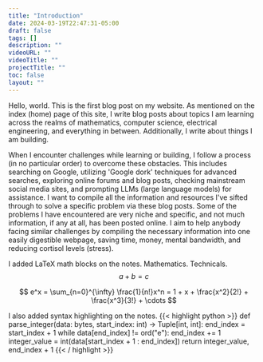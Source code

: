 ```yaml
---
title: "Introduction"
date: 2024-03-19T22:47:31-05:00
draft: false
tags: []
description: ""
videoURL: ""
videoTitle: ""
projectTitle: ""
toc: false
layout: ""
---
```

 
Hello, world. This is the first blog post on my website. As mentioned on the index (home) page of this site, I write blog posts about topics I am learning across the realms of mathematics, computer science, electrical engineering, and everything in between. Additionally, I write about things I am building. 

When I encounter challenges while learning or building, I follow a process (in no particular order) to overcome these obstacles. This includes searching on Google, utilizing 'Google dork' techniques for advanced searches, exploring online forums and blog posts, checking mainstream social media sites, and prompting LLMs (large language models) for assistance. I want to compile all the information and resources I've sifted through to solve a specific problem via these blog posts. Some of the problems I have encountered are very niche and specific, and not much information, if any at all, has been posted online. I aim to help anybody facing similar challenges by compiling the necessary information into one easily digestible webpage, saving time, money, mental bandwidth, and reducing cortisol levels (stress).

I added LaTeX math blocks on the notes. Mathematics. Technicals.
$$
a + b = c
$$

$$
e^x = \sum_{n=0}^{\infty} \frac{1}{n!}x^n = 1 + x + \frac{x^2}{2!} + \frac{x^3}{3!} + \cdots
$$

I also added syntax highlighting on the notes.
{{< highlight python >}}
def parse_integer(data: bytes, start_index: int) -> Tuple[int, int]:
    end_index = start_index + 1
    while data[end_index] != ord("e"):
        end_index += 1
    integer_value = int(data[start_index + 1 : end_index])
    return integer_value, end_index + 1
{{< / highlight >}}